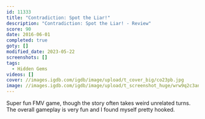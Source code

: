 ```yaml
---
id: 11333
title: "Contradiction: Spot the Liar!"
description: "Contradiction: Spot the Liar! - Review"
score: 90
date: 2016-06-01
completed: true
goty: []
modified_date: 2023-05-22
screenshots: []
tags:
  - Hidden Gems
videos: []
cover: //images.igdb.com/igdb/image/upload/t_cover_big/co23pb.jpg
image: //images.igdb.com/igdb/image/upload/t_screenshot_huge/wrw9q2c3an5fqx4c1aep.jpg
---
```

Super fun FMV game, though the story often takes weird unrelated turns. The overall gameplay is very fun and I found myself pretty hooked.